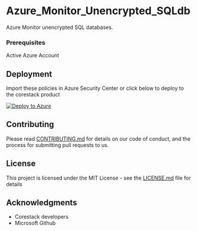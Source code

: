 
# Azure_Monitor_Unencrypted_SQLdb

Azure Monitor unencrypted SQL databases. 

### Prerequisites

Active Azure Account

## Deployment

Import these policies in Azure Security Center or click below to deploy to the corestack product 

[![Deploy to Azure](https://docs.corestack.io/wp-content/uploads/2019/09/deploy-to-corestack.svg)](http://devserver.corestack.io/policy?repositories=github&external_redirect=true&name=Azure_Monitor_Unencrypted_SQLdb&engine_type=azure_policy&services=Azure&severity=high&classification=Security&sub_classification=Data&url=https://github.com/corestacklabs/Policies.git&path=Azure/Azure_Policy/Azure_Monitor_Unencrypted_SQLdb&recommendation_name=Azure_Monitor_Unencrypted_SQLdb#/tenant)

## Contributing

Please read [CONTRIBUTING.md](https://gist.github.com/karthick-kk/30e4fd3f279492b4f040d5cd569d21d0) for details on our code of conduct, and the process for submitting pull requests to us.

## License

This project is licensed under the MIT License - see the [LICENSE.md](LICENSE.md) file for details

## Acknowledgments

* Corestack developers
* Microsoft Github

